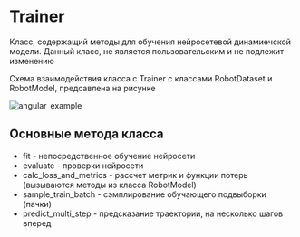# Trainer 

Класс, содержащий методы для обучения нейросетевой динамиечской модели.
Данный класс, не является пользовательским и не подлежит изменению

Схема взаимодействия класса с Trainer с классами RobotDataset и  RobotModel, предсавлена на рисунке

![angular_example](/images/main_scheme.jpg)


## Основные метода класса

* fit - непосредственное обучение нейросети
* evaluate - проверки нейросети
* calc_loss_and_metrics - рассчет метрик и функции потерь (вызываются методы из класса RobotModel)
* sample_train_batch - сэмплирование обучающего подвыборки (пачки)
* predict_multi_step - предсказание траектории, на несколько шагов вперед